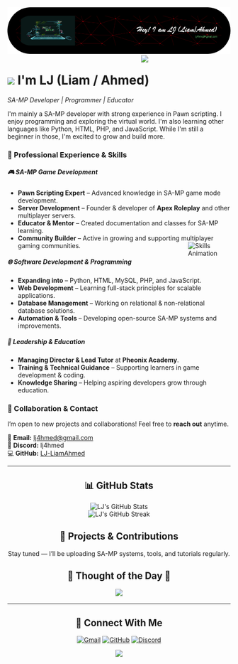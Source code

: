 <!--Banner-->
<img src="https://github.com/LJ-LiamAhmed/LJ-LiamAhmed/blob/main/github-header-image%20(1).png" alt="LJ Banner">

<!--Night Owl Image-->
  <img align="right" width="40%" src="https://owlbertsio-resized.s3.amazonaws.com/Popper.psd.full.png">


<!--Header Name-->
# <img src="https://emojis.slackmojis.com/emojis/images/1531849430/4246/blob-sunglasses.gif?1531849430" width="30"/> I'm LJ (Liam / Ahmed)
*SA-MP Developer | Programmer | Educator*

<!--Intro-->
<p align="left">
  I'm mainly a SA-MP developer with strong experience in Pawn scripting. I enjoy programming and exploring the virtual world. I'm also learning other languages like Python, HTML, PHP, and JavaScript. While I'm still a beginner in those, I'm excited to grow and build more.

### 🚀 Professional Experience & Skills
##### 🎮 SA-MP Game Development
- **Pawn Scripting Expert** – Advanced knowledge in SA-MP game mode development.
- **Server Development** – Founder & developer of **Apex Roleplay** and other multiplayer servers.
- **Educator & Mentor** – Created documentation and classes for SA-MP learning.
- **Community Builder** – Active in growing and supporting multiplayer gaming communities.
  <picture>
    <source media="(prefers-color-scheme: dark)" srcset="https://github.com/Kiran1689/kiran1689/blob/main/Skills_Animation_Dark.gif">
    <source media="(prefers-color-scheme: light)" srcset="https://github.com/Kiran1689/kiran1689/blob/main/Skills_Animation_White.gif">
    <img alt="Skills Animation" align = "right" width = "20%" src="https://github.com/Kiran1689/kiran1689/blob/main/Skills_Animation_Dark.gif">
  </picture>
##### 🌐 Software Development & Programming
- **Expanding into** – Python, HTML, MySQL, PHP, and JavaScript.
- **Web Development** – Learning full-stack principles for scalable applications.
- **Database Management** – Working on relational & non-relational database solutions.
- **Automation & Tools** – Developing open-source SA-MP systems and improvements.

##### 🏫 Leadership & Education
- **Managing Director & Lead Tutor** at **Pheonix Academy**.
- **Training & Technical Guidance** – Supporting learners in game development & coding.
- **Knowledge Sharing** – Helping aspiring developers grow through education.

### 💼 Collaboration & Contact
I’m open to new projects and collaborations! Feel free to **reach out** anytime.

📧 **Email:** lj4hmed@gmail.com  
💬 **Discord:** lj4hmed  
💻 **GitHub:** [LJ-LiamAhmed](https://github.com/LJ-LiamAhmed)

---

<!--GitHub Stats-->
<h2 align="center">📊 GitHub Stats</h2>
<div align="center">
  <img src="https://github-readme-stats.vercel.app/api?username=LJ-LiamAhmed&count_private=true&show_icons=true&theme=radical" alt="LJ's GitHub Stats"/>
  <br/>
  <img src="https://streak-stats.demolab.com?user=LJ-LiamAhmed&theme=radical" alt="LJ's GitHub Streak"/>
</div>

<!--Projects Section-->
<h2 align="center">🧪 Projects & Contributions</h2>
<p align="center">Stay tuned — I’ll be uploading SA-MP systems, tools, and tutorials regularly.</p>

<!--Quote of the Day-->
<h2 align="center">🌟 Thought of the Day 🌟</h2>
<p align="center">
  <img src="https://readme-daily-quotes.vercel.app/api?author=Mark%20Manson&quote=Life%20is%20about%20not%20knowing%20and%20then%20doing%20something%20anyway.&theme=dark"/>
</p>

---

<!--Connect With Me-->
<h2 align="center">🤝 Connect With Me</h2>
<p align="center">
  <a href="mailto:lj4hmed@gmail.com"><img src="https://img.icons8.com/color/48/000000/gmail.png" width="40" height="40" alt="Gmail"/></a>
  <a href="https://github.com/LJ-LiamAhmed"><img src="https://img.icons8.com/material-outlined/48/000000/github.png" width="40" height="40" alt="GitHub"/></a>
  <a href="https://discord.com/users/lj4hmed"><img src="https://img.icons8.com/color/48/000000/discord-logo.png" width="40" height="40" alt="Discord"/></a>
</p>

<!--Footer-->
<p align="center">
  <img src="https://capsule-render.vercel.app/api?type=waving&color=gradient&height=65&section=footer"/>
</p>
